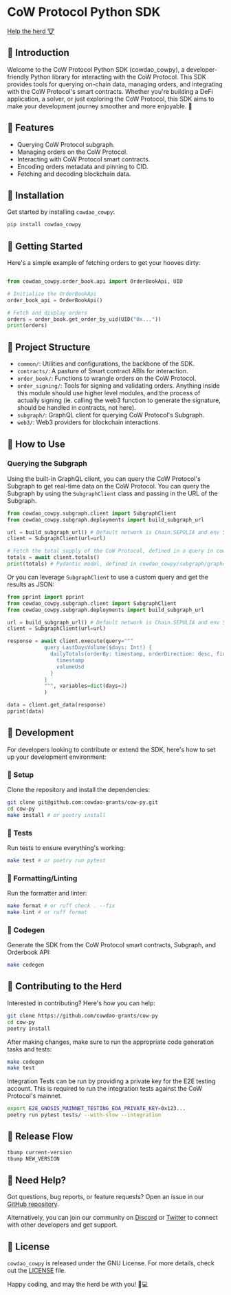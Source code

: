 # CoW Protocol Python SDK

[Help the herd 🐮](https://snapshot.org/#/cowgrants.eth/proposal/0x29bde0a0789a15f2255e11bdff088b4ffdf491729250dbe93b8b0776beb7f999)

## 🐄 Introduction

Welcome to the CoW Protocol Python SDK (cowdao_cowpy), a developer-friendly Python library for interacting with the CoW Protocol. This SDK provides tools for querying on-chain data, managing orders, and integrating with the CoW Protocol's smart contracts. Whether you're building a DeFi application, a solver, or just exploring the CoW Protocol, this SDK aims to make your development journey smoother and more enjoyable. 🚀

## 🐄 Features

- Querying CoW Protocol subgraph.
- Managing orders on the CoW Protocol.
- Interacting with CoW Protocol smart contracts.
- Encoding orders metadata and pinning to CID.
- Fetching and decoding blockchain data.

## 🐄 Installation

Get started by installing `cowdao_cowpy`:

```bash
pip install cowdao_cowpy
```

## 🐄 Getting Started

Here's a simple example of fetching orders to get your hooves dirty:

```python

from cowdao_cowpy.order_book.api import OrderBookApi, UID

# Initialize the OrderBookApi
order_book_api = OrderBookApi()

# Fetch and display orders
orders = order_book.get_order_by_uid(UID("0x..."))
print(orders)
```

## 🐄 Project Structure

- `common/`: Utilities and configurations, the backbone of the SDK.
- `contracts/`: A pasture of Smart contract ABIs for interaction.
- `order_book/`: Functions to wrangle orders on the CoW Protocol.
- `order_signing/`: Tools for signing and validating orders. Anything inside this module should use higher level modules, and the process of actually signing (ie. calling the web3 function to generate the signature, should be handled in contracts, not here).
- `subgraph/`: GraphQL client for querying CoW Protocol's Subgraph.
- `web3/`: Web3 providers for blockchain interactions.

## 🐄 How to Use

### Querying the Subgraph

Using the built-in GraphQL client, you can query the CoW Protocol's Subgraph to get real-time data on the CoW Protocol. You can query the Subgraph by using the `SubgraphClient` class and passing in the URL of the Subgraph.

```python
from cowdao_cowpy.subgraph.client import SubgraphClient
from cowdao_cowpy.subgraph.deployments import build_subgraph_url

url = build_subgraph_url() # Default network is Chain.SEPOLIA and env SubgraphEnvironment.PRODUCTION
client = SubgraphClient(url=url)

# Fetch the total supply of the CoW Protocol, defined in a query in cowdao_cowpy/subgraph/queries
totals = await client.totals()
print(totals) # Pydantic model, defined in cowdao_cowpy/subgraph/graphql_client/{query_name}.py
```

Or you can leverage `SubgraphClient` to use a custom query and get the results as JSON:

```python
from pprint import pprint
from cowdao_cowpy.subgraph.client import SubgraphClient
from cowdao_cowpy.subgraph.deployments import build_subgraph_url

url = build_subgraph_url() # Default network is Chain.SEPOLIA and env SubgraphEnvironment.PRODUCTION
client = SubgraphClient(url=url)

response = await client.execute(query="""
            query LastDaysVolume($days: Int!) {
              dailyTotals(orderBy: timestamp, orderDirection: desc, first: $days) {
                timestamp
                volumeUsd
              }
            }
            """, variables=dict(days=2)
            )

data = client.get_data(response)
pprint(data)
```

## 🐄 Development

For developers looking to contribute or extend the SDK, here's how to set up your development environment:

### 🐄 Setup

Clone the repository and install the dependencies:

```bash
git clone git@github.com:cowdao-grants/cow-py.git
cd cow-py
make install # or poetry install
```

### 🐄 Tests

Run tests to ensure everything's working:

```bash
make test # or poetry run pytest
```

### 🐄 Formatting/Linting

Run the formatter and linter:

```bash
make format # or ruff check . --fix
make lint # or ruff format
```

### 🐄 Codegen

Generate the SDK from the CoW Protocol smart contracts, Subgraph, and Orderbook API:

```bash
make codegen
```


## 🐄 Contributing to the Herd

Interested in contributing? Here's how you can help:

```bash
git clone https://github.com/cowdao-grants/cow-py
cd cow-py
poetry install
```

After making changes, make sure to run the appropriate code generation tasks and tests:

```bash
make codegen
make test
```

Integration Tests can be run by providing a private key for the E2E testing account. This is required to run the integration tests against the CoW Protocol's mainnet.

```bash
export E2E_GNOSIS_MAINNET_TESTING_EOA_PRIVATE_KEY=0x123...
poetry run pytest tests/ --with-slow --integration
```

## 🐄 Release Flow

```bash
tbump current-version
tbump NEW_VERSION
```


## 🐄 Need Help?

Got questions, bug reports, or feature requests? Open an issue in our [GitHub repository](https://github.com/cowdao-grants/cow-py/issues).

Alternatively, you can join our community on [Discord](https://discord.gg/cowprotocol) or [Twitter](https://x.com/CoWSwap) to connect with other developers and get support.

## 🐄 License

`cowdao_cowpy` is released under the GNU License. For more details, check out the [LICENSE](LICENSE) file.

Happy coding, and may the herd be with you! 🐄💻

